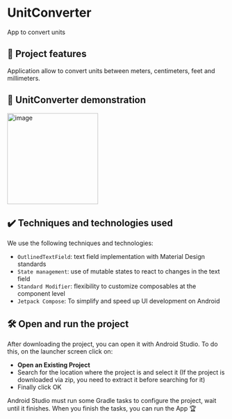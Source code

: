# UnitConverter

App to convert units

## 🔨 Project features

Application allow to convert units between meters, centimeters, feet and millimeters.

## 🔨 UnitConverter demonstration
<img width="209" alt="image" src="https://github.com/fernandotorrigo/UnitConverter/assets/19911585/2711deb3-ab8d-4a44-a430-dbef4544a90f">

## ✔️ Techniques and technologies used
We use the following techniques and technologies:

- `OutlinedTextField`: text field implementation with Material Design standards
- `State management`: use of mutable states to react to changes in the text field
- `Standard Modifier`: flexibility to customize composables at the component level
- `Jetpack Compose`: To simplify and speed up UI development on Android

## 🛠️ Open and run the project

After downloading the project, you can open it with Android Studio. To do this, on the launcher screen click on:

- **Open an Existing Project**
- Search for the location where the project is and select it (If the project is downloaded via zip, you need to extract it before searching for it)
- Finally click OK

Android Studio must run some Gradle tasks to configure the project, wait until it finishes. When you finish the tasks, you can run the App 🏆


